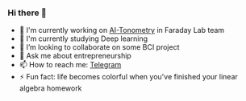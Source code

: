 ### Hi there 👋

* 🔭 I'm currently working on [AI-Tonometry](https://t.me/ai_tonometry_bot) in Faraday Lab team
* 🌱 I'm currently studying Deep learning
* 👯 I’m looking to collaborate on some BCI project
* 💬 Ask me about entrepreneurship
* 📫 How to reach me: [Telegram](https://t.me/de_evjeny)
* ⚡ Fun fact: life becomes colorful when you've finished your linear algebra homework
